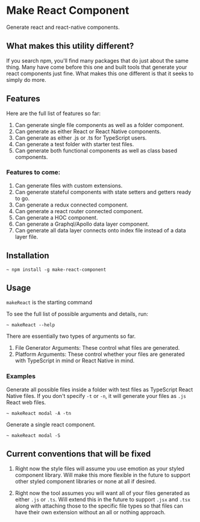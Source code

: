 # Make React Component

Generate react and react-native components.

## What makes this utility different?

If you search npm, you'll find many packages that do just about the same thing. Many have come before this one and built tools that generate your react components just fine. What makes this one different is that it seeks to simply do more.

## Features
Here are the full list of features so far:
1. Can generate single file components as well as a folder component.
2. Can generate as either React or React Native components.
3. Can generate as either .js or .ts for TypeScript users.
4. Can generate a test folder with starter test files.
5. Can generate both functional components as well as class based components.

### Features to come:
1. Can generate files with custom extensions.
2. Can generate stateful components with state setters and getters ready to go.
3. Can generate a redux connected component.
4. Can generate a react router connected component.
5. Can generate a HOC component.
6. Can generate a Graphql/Apollo data layer component.
7. Can generate all data layer connects onto index file instead of a data layer file.

## Installation

```
~ npm install -g make-react-component
```

## Usage

`makeReact` is the starting command

To see the full list of possible arguments and details, run:
```
~ makeReact --help
```

There are essentially two types of arguments so far.
1. File Generator Arguments: These control what files are generated.
2. Platform Arguments: These control whether your files are generated with TypeScript in mind or React Native in mind.

### Examples

Generate all possible files inside a folder with test files as TypeScript React Native files. If you don't specify `-t` or `-n`, it will generate your files as `.js` React web files.
```
~ makeReact modal -A -tn
```

Generate a single react component.
```
~ makeReact modal -S
```

## Current conventions that will be fixed
1. Right now the style files will assume you use emotion as your styled component library. Will make this more flexible in the future to support other styled component libraries or none at all if desired.

2. Right now the tool assumes you will want all of your files generated as either `.js` or `.ts`. Will extend this in the future to support `.jsx` and `.tsx` along with attaching those to the specific file types so that files can have their own extension without an all or nothing approach.
